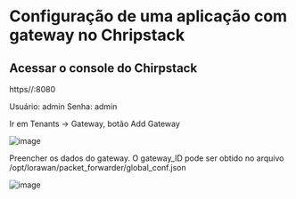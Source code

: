 # Configuração de uma aplicação com gateway no Chripstack


## Acessar o console do Chirpstack

https//<IP do Raspberry>:8080

Usuário: admin
Senha: admin

Ir em Tenants -> Gateway, botão Add Gateway

![image](https://github.com/rodrigolange/Bancada-IoT/assets/52110364/065295fc-e0dd-42fe-a7cc-4be5c1b80772)


Preencher os dados do gateway. O gateway_ID pode ser obtido no arquivo /opt/lorawan/packet_forwarder/global_conf.json

![image](https://github.com/rodrigolange/Bancada-IoT/assets/52110364/6dba0063-8450-463f-88d5-a33351c13a00)

